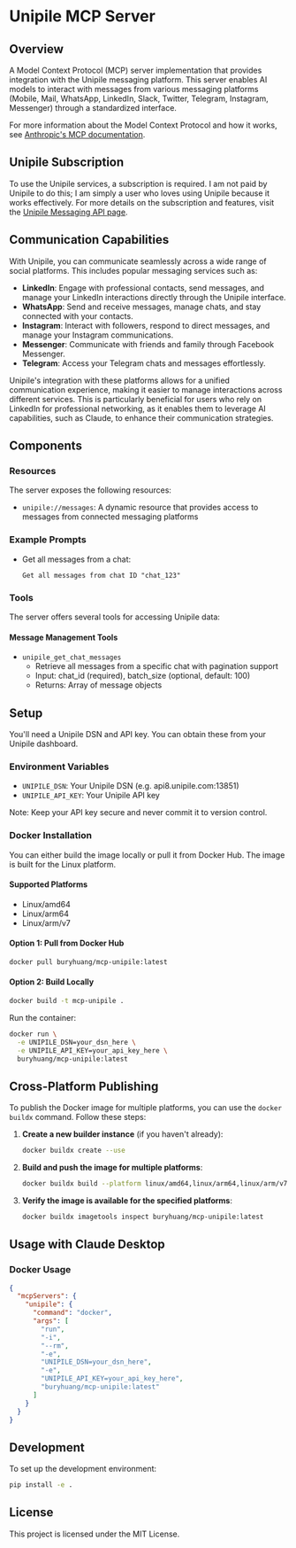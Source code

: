 # Unipile MCP Server

## Overview

A Model Context Protocol (MCP) server implementation that provides integration with the Unipile messaging platform. This server enables AI models to interact with messages from various messaging platforms (Mobile, Mail, WhatsApp, LinkedIn, Slack, Twitter, Telegram, Instagram, Messenger) through a standardized interface.

For more information about the Model Context Protocol and how it works, see [Anthropic's MCP documentation](https://www.anthropic.com/news/model-context-protocol).

## Unipile Subscription

To use the Unipile services, a subscription is required. I am not paid by Unipile to do this; I am simply a user who loves using Unipile because it works effectively. For more details on the subscription and features, visit the [Unipile Messaging API page](https://www.unipile.com/communication-api/messaging-api/).

## Communication Capabilities

With Unipile, you can communicate seamlessly across a wide range of social platforms. This includes popular messaging services such as:

- **LinkedIn**: Engage with professional contacts, send messages, and manage your LinkedIn interactions directly through the Unipile interface.
- **WhatsApp**: Send and receive messages, manage chats, and stay connected with your contacts.
- **Instagram**: Interact with followers, respond to direct messages, and manage your Instagram communications.
- **Messenger**: Communicate with friends and family through Facebook Messenger.
- **Telegram**: Access your Telegram chats and messages effortlessly.

Unipile's integration with these platforms allows for a unified communication experience, making it easier to manage interactions across different services. This is particularly beneficial for users who rely on LinkedIn for professional networking, as it enables them to leverage AI capabilities, such as Claude, to enhance their communication strategies.

## Components

### Resources

The server exposes the following resources:

* `unipile://messages`: A dynamic resource that provides access to messages from connected messaging platforms

### Example Prompts

- Get all messages from a chat:
    ```
    Get all messages from chat ID "chat_123"
    ```

### Tools

The server offers several tools for accessing Unipile data:

#### Message Management Tools
* `unipile_get_chat_messages`
  * Retrieve all messages from a specific chat with pagination support
  * Input: chat_id (required), batch_size (optional, default: 100)
  * Returns: Array of message objects

## Setup

You'll need a Unipile DSN and API key. You can obtain these from your Unipile dashboard.

### Environment Variables
- `UNIPILE_DSN`: Your Unipile DSN (e.g. api8.unipile.com:13851)
- `UNIPILE_API_KEY`: Your Unipile API key

Note: Keep your API key secure and never commit it to version control.

### Docker Installation

You can either build the image locally or pull it from Docker Hub. The image is built for the Linux platform.

#### Supported Platforms
- Linux/amd64
- Linux/arm64
- Linux/arm/v7

#### Option 1: Pull from Docker Hub
```bash
docker pull buryhuang/mcp-unipile:latest
```

#### Option 2: Build Locally
```bash
docker build -t mcp-unipile .
```

Run the container:
```bash
docker run \
  -e UNIPILE_DSN=your_dsn_here \
  -e UNIPILE_API_KEY=your_api_key_here \
  buryhuang/mcp-unipile:latest
```

## Cross-Platform Publishing

To publish the Docker image for multiple platforms, you can use the `docker buildx` command. Follow these steps:

1. **Create a new builder instance** (if you haven't already):
   ```bash
   docker buildx create --use
   ```

2. **Build and push the image for multiple platforms**:
   ```bash
   docker buildx build --platform linux/amd64,linux/arm64,linux/arm/v7 -t buryhuang/mcp-unipile:latest --push .
   ```

3. **Verify the image is available for the specified platforms**:
   ```bash
   docker buildx imagetools inspect buryhuang/mcp-unipile:latest
   ```

## Usage with Claude Desktop

### Docker Usage
```json
{
  "mcpServers": {
    "unipile": {
      "command": "docker",
      "args": [
        "run",
        "-i",
        "--rm",
        "-e",
        "UNIPILE_DSN=your_dsn_here",
        "-e",
        "UNIPILE_API_KEY=your_api_key_here",
        "buryhuang/mcp-unipile:latest"
      ]
    }
  }
}
```

## Development

To set up the development environment:

```bash
pip install -e .
```

## License

This project is licensed under the MIT License. 
